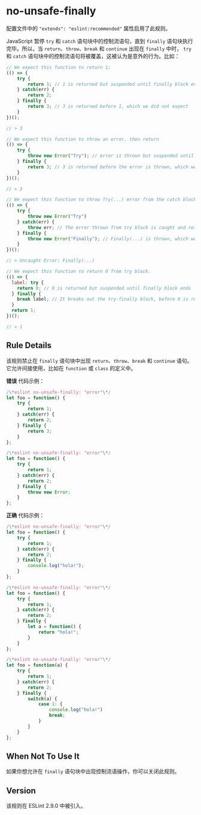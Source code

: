 # no-unsafe-finally


配置文件中的 `"extends": "eslint:recommended"` 属性启用了此规则。


JavaScript 暂停 `try` 和 `catch` 语句块中的控制流语句，直到 `finally` 语句块执行完毕。所以，当 `return`、`throw`、`break` 和 `continue` 出现在 `finally` 中时， `try` 和 `catch` 语句块中的控制流语句将被覆盖，这被认为是意外的行为。比如：

``` js
// We expect this function to return 1;
(() => {
    try {
        return 1; // 1 is returned but suspended until finally block ends
    } catch(err) {
        return 2;
    } finally {
        return 3; // 3 is returned before 1, which we did not expect
    }
})();

// > 3


```

``` js
// We expect this function to throw an error, then return
(() => {
    try {
        throw new Error("Try"); // error is thrown but suspended until finally block ends
    } finally {
        return 3; // 3 is returned before the error is thrown, which we did not expect
    }
})();

// > 3


```

``` js
// We expect this function to throw Try(...) error from the catch block
(() => {
    try {
        throw new Error("Try")
    } catch(err) {
        throw err; // The error thrown from try block is caught and rethrown
    } finally {
        throw new Error("Finally"); // Finally(...) is thrown, which we did not expect
    }
})();

// > Uncaught Error: Finally(...)


```

``` js
// We expect this function to return 0 from try block.
(() => {
  label: try {
    return 0; // 0 is returned but suspended until finally block ends
  } finally {
    break label; // It breaks out the try-finally block, before 0 is returned.
  }
  return 1;
})();

// > 1


```

Rule Details[](#rule-details)
-----------------------------

该规则禁止在 `finally` 语句块中出现 `return`、`throw`、`break` 和 `continue` 语句。它允许间接使用，比如在 `function` 或 `class` 的定义中。

**错误** 代码示例：

``` js
/\*eslint no-unsafe-finally: "error"\*/
let foo = function() {
    try {
        return 1;
    } catch(err) {
        return 2;
    } finally {
        return 3;
    }
};


```

``` js
/\*eslint no-unsafe-finally: "error"\*/
let foo = function() {
    try {
        return 1;
    } catch(err) {
        return 2;
    } finally {
        throw new Error;
    }
};


```

**正确** 代码示例：

``` js
/\*eslint no-unsafe-finally: "error"\*/
let foo = function() {
    try {
        return 1;
    } catch(err) {
        return 2;
    } finally {
        console.log("hola!");
    }
};


```

``` js
/\*eslint no-unsafe-finally: "error"\*/
let foo = function() {
    try {
        return 1;
    } catch(err) {
        return 2;
    } finally {
        let a = function() {
            return "hola!";
        }
    }
};


```

``` js
/\*eslint no-unsafe-finally: "error"\*/
let foo = function(a) {
    try {
        return 1;
    } catch(err) {
        return 2;
    } finally {
        switch(a) {
            case 1: {
                console.log("hola!")
                break;
            }
        }
    }
};


```

When Not To Use It[](#when-not-to-use-it)
-----------------------------------------


如果你想允许在 `finally` 语句块中出现控制流语操作，你可以关闭此规则。

Version[](#version)
-------------------

该规则在 ESLint 2.9.0 中被引入。
